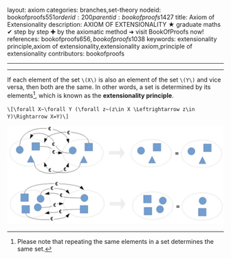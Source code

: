 layout: axiom
categories: branches,set-theory
nodeid: bookofproofs$551
orderid: 200
parentid: bookofproofs$1427
title: Axiom of Extensionality
description: AXIOM OF EXTENSIONALITY ★ graduate maths ✔ step by step ✚ by the axiomatic method ➜ visit BookOfProofs now!
references: bookofproofs$656,bookofproofs$1038
keywords: extensionality principle,axiom of extensionality,extensionality axiom,principle of extensionality
contributors: bookofproofs

---


---

If each element of the set `\(X\)` is also an element of the set `\(Y\)` and vice versa, then both are the same. In other words, a set is determined by its elements[^1], which is known as the **extensionality principle**.

`\[\forall X~\forall Y (\forall z~(z\in X \Leftrightarrow z\in  Y)\Rightarrow X=Y)\]`


![axiom1](https://github.com/bookofproofs/bookofproofs.github.io/blob/main/_sources/_assets/images/examples/axiom1.jpg?raw=true)


[^1]: Please note that repeating the same elements in a set determines the same set.
